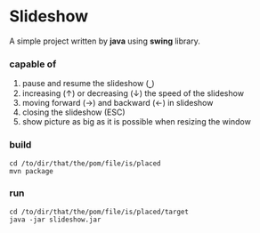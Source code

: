 # Slideshow

A simple project written by **java** using **swing** library.

### capable of
1. pause and resume the slideshow (⎵)
2. increasing (↑) or decreasing (↓) the speed of the slideshow
3. moving forward (→) and backward (←) in slideshow
4. closing the slideshow (ESC)
5. show picture as big as it is possible when resizing the window

### build
```console
cd /to/dir/that/the/pom/file/is/placed
mvn package
```

### run
```console
cd /to/dir/that/the/pom/file/is/placed/target
java -jar slideshow.jar
```
